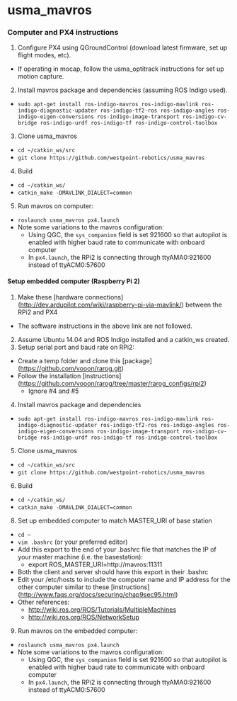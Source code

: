 # usma_mavros

### Computer and PX4 instructions
1. Configure PX4 using QGroundControl (download latest firmware, set up flight modes, etc).
 - If operating in mocap, follow the usma_optitrack instructions for set up motion capture.

2. Install mavros package and dependencies (assuming ROS Indigo used).
 - `sudo apt-get install ros-indigo-mavros ros-indigo-mavlink ros-indigo-diagnostic-updater ros-indigo-tf2-ros ros-indigo-angles ros-indigo-eigen-conversions ros-indigo-image-transport ros-indigo-cv-bridge ros-indigo-urdf ros-indigo-tf ros-indigo-control-toolbox`
3. Clone usma_mavros
 - `cd ~/catkin_ws/src`
 - `git clone https://github.com/westpoint-robotics/usma_mavros`
4. Build
 - `cd ~/catkin_ws/`
 - `catkin_make -DMAVLINK_DIALECT=common`







5. Run mavros on computer:
 * `roslaunch usma_mavros px4.launch`
 * Note some variations to the mavros configuration: 
   * Using QGC, the `sys_companion` field is set 921600 so that autopilot is enabled with higher baud rate to communicate with onboard computer
    * In `px4.launch`, the RPi2 is connecting through ttyAMA0:921600 instead of ttyACM0:57600








#### Setup embedded computer (Raspberry Pi 2)
1. Make these [hardware connections] (http://dev.ardupilot.com/wiki/raspberry-pi-via-mavlink/) between the RPi2 and PX4
 - The software instructions in the above link are not followed.
2. Assume Ubuntu 14.04 and ROS Indigo installed and a catkin_ws created.
3. Setup serial port and baud rate on RPi2:
 * Create a temp folder and clone this [package] (https://github.com/vooon/rarog.git)
 * Follow the installation [instructions] (https://github.com/vooon/rarog/tree/master/rarog_configs/rpi2)
   * Ignore #4 and #5  

4. Install mavros package and dependencies
 * `sudo apt-get install ros-indigo-mavros ros-indigo-mavlink ros-indigo-diagnostic-updater ros-indigo-tf2-ros ros-indigo-angles ros-indigo-eigen-conversions ros-indigo-image-transport ros-indigo-cv-bridge ros-indigo-urdf ros-indigo-tf ros-indigo-control-toolbox`
5. Clone usma_mavros
 * `cd ~/catkin_ws/src`
 * `git clone https://github.com/westpoint-robotics/usma_mavros`
6. Build
 * `cd ~/catkin_ws/`
 * `catkin_make -DMAVLINK_DIALECT=common`
8. Set up embedded computer to match MASTER_URI of base station
 * `cd ~`
 * `vim .bashrc` (or your preferred editor)
 * Add this export to the end of your .bashrc file that matches the IP of your master machine (i.e. the basestation):
   * export ROS_MASTER_URI=http://mavros:11311
 * Both the client and server should have this export in their .bashrc
 * Edit your /etc/hosts to include the computer name and IP address for the other computer similar to these [instructions] (http://www.faqs.org/docs/securing/chap9sec95.html) 
 * Other references:
   * http://wiki.ros.org/ROS/Tutorials/MultipleMachines
    * http://wiki.ros.org/ROS/NetworkSetup
9. Run mavros on the embedded computer:
 * `roslaunch usma_mavros px4.launch`
 * Note some variations to the mavros configuration: 
   * Using QGC, the `sys_companion` field is set 921600 so that autopilot is enabled with higher baud rate to communicate with onboard computer
    * In `px4.launch`, the RPi2 is connecting through ttyAMA0:921600 instead of ttyACM0:57600


